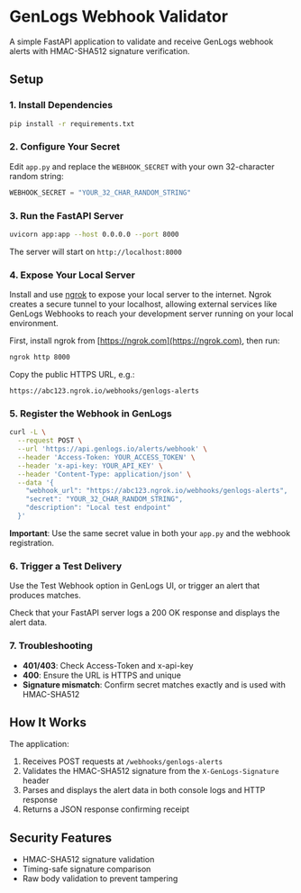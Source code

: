 # GenLogs Webhook Validator

A simple FastAPI application to validate and receive GenLogs webhook alerts with HMAC-SHA512 signature verification.

## Setup

### 1. Install Dependencies

```bash
pip install -r requirements.txt
```

### 2. Configure Your Secret

Edit `app.py` and replace the `WEBHOOK_SECRET` with your own 32-character random string:

```python
WEBHOOK_SECRET = "YOUR_32_CHAR_RANDOM_STRING"
```

### 3. Run the FastAPI Server

```bash
uvicorn app:app --host 0.0.0.0 --port 8000
```

The server will start on `http://localhost:8000`

### 4. Expose Your Local Server

Install and use [ngrok](https://ngrok.com) to expose your local server to the internet. Ngrok creates a secure tunnel to your localhost, allowing external services like GenLogs Webhooks to reach your development server running on your local environment.

First, install ngrok from [https://ngrok.com](https://ngrok.com), then run:

```bash
ngrok http 8000
```

Copy the public HTTPS URL, e.g.:
```
https://abc123.ngrok.io/webhooks/genlogs-alerts
```

### 5. Register the Webhook in GenLogs

```bash
curl -L \
  --request POST \
  --url 'https://api.genlogs.io/alerts/webhook' \
  --header 'Access-Token: YOUR_ACCESS_TOKEN' \
  --header 'x-api-key: YOUR_API_KEY' \
  --header 'Content-Type: application/json' \
  --data '{
    "webhook_url": "https://abc123.ngrok.io/webhooks/genlogs-alerts",
    "secret": "YOUR_32_CHAR_RANDOM_STRING",
    "description": "Local test endpoint"
  }'
```

**Important**: Use the same secret value in both your `app.py` and the webhook registration.

### 6. Trigger a Test Delivery

Use the Test Webhook option in GenLogs UI, or trigger an alert that produces matches.

Check that your FastAPI server logs a 200 OK response and displays the alert data.

### 7. Troubleshooting

- **401/403**: Check Access-Token and x-api-key
- **400**: Ensure the URL is HTTPS and unique
- **Signature mismatch**: Confirm secret matches exactly and is used with HMAC-SHA512

## How It Works

The application:
1. Receives POST requests at `/webhooks/genlogs-alerts`
2. Validates the HMAC-SHA512 signature from the `X-GenLogs-Signature` header
3. Parses and displays the alert data in both console logs and HTTP response
4. Returns a JSON response confirming receipt

## Security Features

- HMAC-SHA512 signature validation
- Timing-safe signature comparison
- Raw body validation to prevent tampering
